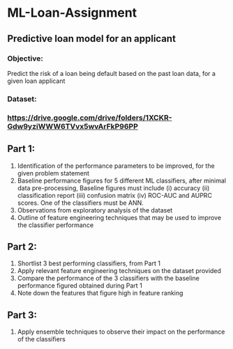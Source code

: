 # ML-Loan-Assignment

## Predictive loan model for an applicant
### Objective:
Predict the risk of a loan being default based on the past loan data, for a given loan applicant 

### Dataset: 
### https://drive.google.com/drive/folders/1XCKR-Gdw9yziWWW6TVvx5wvArFkP96PP

## Part 1:
1. Identification of the performance parameters to be improved, for the given problem statement
2. Baseline performance figures for 5 different ML classifiers, after minimal data pre-processing,
Baseline figures must include (i) accuracy (ii) classification report (iii) confusion matrix (iv)
ROC-AUC and AUPRC scores. One of the classifiers must be ANN.
3. Observations from exploratory analysis of the dataset
4. Outline of feature engineering techniques that may be used to improve the classifier
performance

## Part 2:
1. Shortlist 3 best performing classifiers, from Part 1
2. Apply relevant feature engineering techniques on the dataset provided
3. Compare the performance of the 3 classifiers with the baseline performance figured obtained during Part 1
4. Note down the features that figure high in feature ranking

## Part 3:
1. Apply ensemble techniques to observe their impact on the performance of the classifiers
